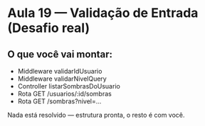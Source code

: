 # Aula 19 — Validação de Entrada (Desafio real)

## O que você vai montar:

- Middleware validarIdUsuario
- Middleware validarNivelQuery
- Controller listarSombrasDoUsuario
- Rota GET /usuarios/:id/sombras
- Rota GET /sombras?nivel=...

Nada está resolvido — estrutura pronta, o resto é com você.
